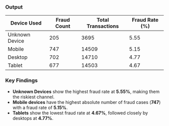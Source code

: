 ### Output
| Device Used     | Fraud Count | Total Transactions | Fraud Rate (%) |
|-----------------|-------------|--------------------|----------------|
| Unknown Device  | 205         | 3695               | 5.55           |
| Mobile          | 747         | 14509              | 5.15           |
| Desktop         | 702         | 14710              | 4.77           |
| Tablet          | 677         | 14503              | 4.67           |

### Key Findings
- **Unknown Devices** show the highest fraud rate at **5.55%**, making them the riskiest channel.  
- **Mobile devices** have the highest absolute number of fraud cases (**747**) with a fraud rate of **5.15%**.  
- **Tablets** show the lowest fraud rate at **4.67%**, followed closely by desktops at **4.77%**.  
